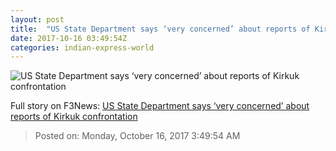 ```yaml
---
layout: post
title:  "US State Department says ‘very concerned’ about reports of Kirkuk confrontation"
date: 2017-10-16 03:49:54Z
categories: indian-express-world
---
```


![US State Department says ‘very concerned’ about reports of Kirkuk confrontation](http://images.indianexpress.com/2017/05/us-state-department-7591.jpg?w=759)




Full story on F3News: [US State Department says ‘very concerned’ about reports of Kirkuk confrontation](http://www.f3nws.com/n/EuWXmC)

> Posted on: Monday, October 16, 2017 3:49:54 AM
